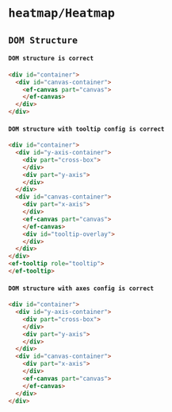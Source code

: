 # `heatmap/Heatmap`

## `DOM Structure`

####   `DOM structure is correct`

```html
<div id="container">
  <div id="canvas-container">
    <ef-canvas part="canvas">
    </ef-canvas>
  </div>
</div>

```

####   `DOM structure with tooltip config is correct`

```html
<div id="container">
  <div id="y-axis-container">
    <div part="cross-box">
    </div>
    <div part="y-axis">
    </div>
  </div>
  <div id="canvas-container">
    <div part="x-axis">
    </div>
    <ef-canvas part="canvas">
    </ef-canvas>
    <div id="tooltip-overlay">
    </div>
  </div>
</div>
<ef-tooltip role="tooltip">
</ef-tooltip>

```

####   `DOM structure with axes config is correct`

```html
<div id="container">
  <div id="y-axis-container">
    <div part="cross-box">
    </div>
    <div part="y-axis">
    </div>
  </div>
  <div id="canvas-container">
    <div part="x-axis">
    </div>
    <ef-canvas part="canvas">
    </ef-canvas>
  </div>
</div>

```

